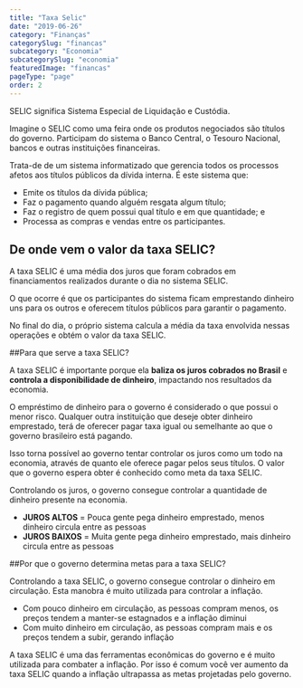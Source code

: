 ```yaml
---
title: "Taxa Selic"
date: "2019-06-26"
category: "Finanças"
categorySlug: "financas"
subcategory: "Economia"
subcategorySlug: "economia"
featuredImage: "financas"
pageType: "page"
order: 2
---
```


SELIC significa Sistema Especial de Liquidação e Custódia.

Imagine o SELIC como uma feira onde os produtos negociados são títulos do governo. Participam do sistema o Banco Central, o Tesouro Nacional, bancos e outras instituições financeiras.

Trata-de de um sistema informatizado que gerencia todos os processos afetos aos títulos públicos da dívida interna. É este sistema que:

- Emite os títulos da dívida pública;
- Faz o pagamento quando alguém resgata algum título;
- Faz o registro de quem possui qual título e em que quantidade; e
- Processa as compras e vendas entre os participantes.

## De onde vem o valor da taxa SELIC?

A taxa SELIC é uma média dos juros que foram cobrados em financiamentos realizados durante o dia no sistema SELIC.

O que ocorre é que os participantes do sistema ficam emprestando dinheiro uns para os outros e oferecem títulos públicos para garantir o pagamento.

No final do dia, o próprio sistema calcula a média da taxa envolvida nessas operações e obtém o valor da taxa SELIC.

##Para que serve a taxa SELIC?

A taxa SELIC é importante porque ela **baliza os juros cobrados no Brasil** e **controla a disponibilidade de dinheiro**, impactando nos resultados da economia.

O empréstimo de dinheiro para o governo é considerado o que possui o menor risco. Qualquer outra instituição que deseje obter dinheiro emprestado, terá de oferecer pagar taxa igual ou semelhante ao que o governo brasileiro está pagando.

Isso torna possível ao governo tentar controlar os juros como um todo na economia, através de quanto ele oferece pagar pelos seus títulos. O valor que o governo espera obter é conhecido como meta da taxa SELIC.

Controlando os juros, o governo consegue controlar a quantidade de dinheiro presente na economia.

- **JUROS ALTOS** = Pouca gente pega dinheiro emprestado, menos dinheiro circula entre as pessoas
- **JUROS BAIXOS** = Muita gente pega dinheiro emprestado, mais dinheiro circula entre as pessoas

##Por que o governo determina metas para a taxa SELIC?

Controlando a taxa SELIC, o governo consegue controlar o dinheiro em circulação. Esta manobra é muito utilizada para controlar a inflação.

- Com pouco dinheiro em circulação, as pessoas compram menos, os preços tendem a manter-se estagnados e a inflação diminui
- Com muito dinheiro em circulação, as pessoas compram mais e os preços tendem a subir, gerando inflação

A taxa SELIC é uma das ferramentas econômicas do governo e é muito utilizada para combater a inflação. Por isso é comum você ver aumento da taxa SELIC quando a inflação ultrapassa as metas projetadas pelo governo.